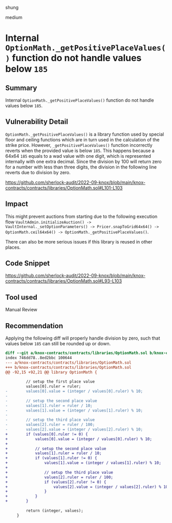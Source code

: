 shung

medium

# Internal `OptionMath._getPositivePlaceValues()` function do not handle values below `185`

## Summary

Internal `OptionMath._getPositivePlaceValues()` function do not handle values below `185`.

## Vulnerability Detail

`OptionMath._getPositivePlaceValues()` is a library function used by special floor and ceiling functions which are in turn used in the calculation of the strike price. However, `_getPositivePlaceValues()` function incorrectly reverts when the provided value is below `185`. This happens because a 64x64 `185` equals to a wad value with one digit, which is represented internally with one extra decimal. Since the division by 100 will return zero for a number with less than three digits, the division in the following line reverts due to division by zero.

https://github.com/sherlock-audit/2022-09-knox/blob/main/knox-contracts/contracts/libraries/OptionMath.sol#L101-L103

## Impact

This might prevent auctions from starting due to the following execution flow `VaultAdmin.initializeAuction() -> VaultInternal._setOptionParameters() -> Pricer.snapToGrid64x64() -> OptionMath.ceil64x64() -> OptionMath._getPositivePlaceValues()`.

There can also be more serious issues if this library is reused in other places.

## Code Snippet

https://github.com/sherlock-audit/2022-09-knox/blob/main/knox-contracts/contracts/libraries/OptionMath.sol#L93-L103

## Tool used

Manual Review

## Recommendation

Applying the following diff will properly handle division by zero, such that values below `185` can still be rounded up or down.

```diff
diff --git a/knox-contracts/contracts/libraries/OptionMath.sol b/knox-contracts/contracts/libraries/OptionMath.sol
index 746dd78..8ed2bbc 100644
--- a/knox-contracts/contracts/libraries/OptionMath.sol
+++ b/knox-contracts/contracts/libraries/OptionMath.sol
@@ -92,15 +92,21 @@ library OptionMath {
 
         // setup the first place value
         values[0].ruler = ruler;
-        values[0].value = (integer / values[0].ruler) % 10;
-
-        // setup the second place value
-        values[1].ruler = ruler / 10;
-        values[1].value = (integer / values[1].ruler) % 10;
-
-        // setup the third place value
-        values[2].ruler = ruler / 100;
-        values[2].value = (integer / values[2].ruler) % 10;
+        if (values[0].ruler != 0) {
+            values[0].value = (integer / values[0].ruler) % 10;
+
+            // setup the second place value
+            values[1].ruler = ruler / 10;
+            if (values[1].ruler != 0) {
+                values[1].value = (integer / values[1].ruler) % 10;
+
+                // setup the third place value
+                values[2].ruler = ruler / 100;
+                if (values[2].ruler != 0) {
+                    values[2].value = (integer / values[2].ruler) % 10;
+                }
+            }
+        }
 
         return (integer, values);
     }
```
